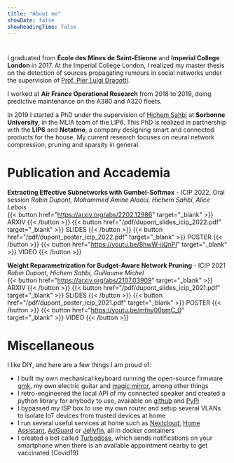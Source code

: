 ```yaml
---
title: "About me"
showDate: false
showReadingTime: false
---
```

#
##
<script src="https://cdn.jsdelivr.net/npm/bootstrap@5.3.2/dist/js/bootstrap.bundle.min.js" integrity="sha384-C6RzsynM9kWDrMNeT87bh95OGNyZPhcTNXj1NW7RuBCsyN/o0jlpcV8Qyq46cDfL" crossorigin="anonymous"></script>
I graduated from **École des Mines de Saint-Etienne** and **Imperial College London** in 2017. At the Imperial College London, I realized my master thesis on the detection of sources propagating rumours in social networks under the supervision of [Prof. Pier Luigi Dragotti](https://www.imperial.ac.uk/people/p.dragotti).

I worked at **Air France Operational Research** from 2018 to 2019, doing predictive maintenance on the A380 and A320 fleets.

In 2019 I started a PhD under the supervision of [Hichem Sahbi](http://www-ia.lip6.fr/~sahbi/) at **Sorbonne University**, in the MLIA team of the LIP6. This PhD is realized in partnership with the **LIP6** and **Netatmo**, a company designing smart and connected products for the house. My current research focuses on neural network compression, pruning and sparsity in general.

# Publication and Accademia
**Extracting Effective Subnetworks with Gumbel-Softmax** - ICIP 2022, Oral session
*Robin Dupont, Mohammed Amine Alaoui, Hichem Sahbi, Alice Lebois*<br/>
{{< button href="https://arxiv.org/abs/2202.12986" target="_blank" >}}
ARXIV
{{< /button >}}
{{< button href="/pdf/dupont_slides_icip_2022.pdf" target="_blank" >}}
SLIDES
{{< /button >}} 
{{< button href="/pdf/dupont_poster_icip_2022.pdf" target="_blank" >}}
POSTER
{{< /button >}} 
{{< button href="https://youtu.be/8hwW-ijQnPI" target="_blank" >}}
VIDEO
{{< /button >}}



**Weight Reparametrization for Budget-Aware Network Pruning** - ICIP 2021
*Robin Dupont, Hichem Sahbi, Guillaume Michel*<br/>
{{< button href="https://arxiv.org/abs/2107.03909" target="_blank" >}}
ARXIV
{{< /button >}}
{{< button href="/pdf/dupont_slides_icip_2021.pdf" target="_blank" >}}
SLIDES
{{< /button >}} 
{{< button href="/pdf/dupont_poster_icip_2021.pdf" target="_blank" >}}
POSTER
{{< /button >}} 
{{< button href="https://youtu.be/mfny00pmC_0" target="_blank" >}}
VIDEO
{{< /button >}}



# Miscellaneous

I like DIY, and here are a few things I am proud of:
- I built my own mechanical keyboard running the open-source firmware [qmk](https://qmk.fm/), my own electric guitar and [magic mirror](https://magicmirror.builders/), among other things
- I retro-engineered the local API of my connected speaker and created a python library for anybody to use, available on [github](https://github.com/N0ciple/pykefcontrol) and [PyPi](https://pypi.org/project/pykefcontrol/)
- I bypassed my ISP box to use my own router and setup several VLANs to isolate IoT devices from trusted devices at home
- I run several useful services at home such as [Nextcloud](https://nextcloud.com/), [Home Assistant](https://www.home-assistant.io/), [AdGuard](https://github.com/AdguardTeam/AdGuardHome) or [Jellyfin](https://jellyfin.org/), all in docker containers
- I created a bot called [Turbodose](https://github.com/N0ciple/turbodose), which sends notifications on your smartphone when there is an available appointment nearby to get vaccinated (Covid19)
